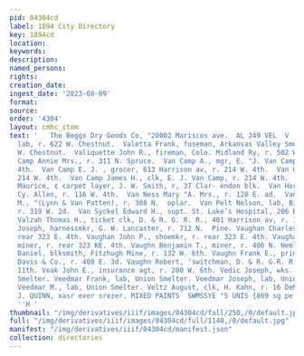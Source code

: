 ```yaml
---
pid: 04304cd
label: 1894 City Directory
key: 1894cd
location: 
keywords: 
description: 
named_persons: 
rights: 
creation_date: 
ingest_date: '2023-08-09'
format: 
source: 
order: '4304'
layout: cmhc_item
text: '   The Beggs Dry Goods Co, "20002 Mariscos ave.  AL 249 VEL  V  Valetta Albert,
  lab, r. 622 W. Chestnut.  Valetta Frank, fuseman, Arkansas Valley Smelter, r. 622
  W. Chestnut.  Valiquette John R., fireman, Colo. Midland Ry, r. 502 W. Chestnut.  Van
  Camp Annie Mrs., r. 311 N. Spruce.  Van Camp A., mgr, E. "J. Van Camp, r. 214 W.
  4th.  Van Camp E. J. , grocer, 613 Harrison av, r. 214 W. 4th.  Van Camp Ira, r.
  214 W. 4th.  Van Camp James H., clk, E. J. Van Camp, r. 214 W. 4th.  Van De Boe
  Maurice, ¢ carpet layer, J. W. Smith, r, 37 Clar- endon blk.  Van Horn F. M., hackman,
  Cy. Allen, r. 116 W. 4th.  Van Ness Mary "A. Mrs., r. 128 E. ad.  Van Patton Ernest
  M., "(Lynn & Van Patten), r. 308 N.  oplar.  Van Pelt Nelson, lab, Bi-Metallic Smelter,
  r. 319 W. 2d.  Van Syckel Edward H., supt. St. Luke’s Hospital, 206 E. 7th.  Van
  Valzah Thomas H., ticket clk, D. & R. G. R. R., 401 Harrison av, r. 126 W. 6th.  Vaske
  Joseph, harnessmkr, G. W. Lancaster, r. 712 N.  Pine. Vaughan Charles, miner, r.
  rear 323 E. 4th. Vaughan John P., shoemkr, r. rear 323 E. 4th. Vaughan Michael N.,
  miner, r. rear 323 KE. 4th. Vaughn Benjamin T., miner, r. 406 N. Hemlock. Vaughn
  Daniel, blksmith, Fitzhugh Mine, r. 132 W. 6th. Vaughn Frank E., printer, C. C.
  Davis & Co., r. 408 E. 3d. Vaughn Robert, ‘switchman, D. & R. G.R. R., r. 215 E.
  11th. Veak John E., insurance agt, r. 200 W. 6th. Vedic Joseph, wks. Bi-Metallic
  Smelter. Veedmar Frank, lab, Union Smelter. Veedmar Joseph, lab, Union Smelter.
  Veedmar M., lab, Union Smelter. Veltz August, clk, H. Kahn, r. 16 DeMaineville blk.  J.
  J. QUINN, xasr exer srezer. MIXED PAINTS  SWMSSYE "5 UNIS {809 sg pe we ‘SMIMONY
  ''H '
thumbnail: "/img/derivatives/iiif/images/04304cd/full/250,/0/default.jpg"
full: "/img/derivatives/iiif/images/04304cd/full/1140,/0/default.jpg"
manifest: "/img/derivatives/iiif/04304cd/manifest.json"
collection: directories
---
```


